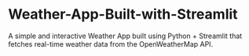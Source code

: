 # Weather-App-Built-with-Streamlit
A simple and interactive Weather App built using Python + Streamlit that fetches real-time weather data from the OpenWeatherMap API.
